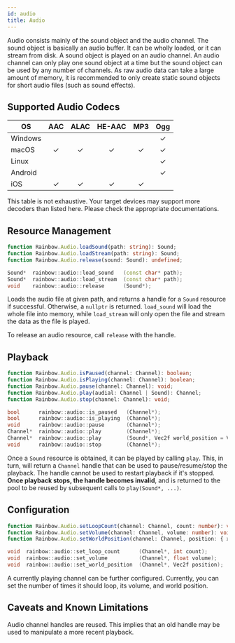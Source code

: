 ```yaml
---
id: audio
title: Audio
---
```


Audio consists mainly of the sound object and the audio channel. The sound
object is basically an audio buffer. It can be wholly loaded, or it can stream
from disk. A sound object is played on an audio channel. An audio channel can
only play one sound object at a time but the sound object can be used by any
number of channels. As raw audio data can take a large amount of memory, it is
recommended to only create static sound objects for short audio files (such as
sound effects).

## Supported Audio Codecs

| OS      | AAC | ALAC | HE-AAC | MP3 | Ogg |
| ------- | :-: | :--: | :----: | :-: | :-: |
| Windows |     |      |        |     |  ✓  |
| macOS   |  ✓  |  ✓   |   ✓    |  ✓  |  ✓  |
| Linux   |     |      |        |     |  ✓  |
| Android |     |      |        |     |  ✓  |
| iOS     |  ✓  |  ✓   |   ✓    |  ✓  |     |

This table is not exhaustive. Your target devices may support more decoders than
listed here. Please check the appropriate documentations.

## Resource Management

<!--DOCUSAURUS_CODE_TABS-->

<!-- TypeScript -->
```typescript
function Rainbow.Audio.loadSound(path: string): Sound;
function Rainbow.Audio.loadStream(path: string): Sound;
function Rainbow.Audio.release(sound: Sound): undefined;
```

<!-- C++ -->
```cpp
Sound*  rainbow::audio::load_sound   (const char* path);
Sound*  rainbow::audio::load_stream  (const char* path);
void    rainbow::audio::release      (Sound*);
```

<!--END_DOCUSAURUS_CODE_TABS-->

Loads the audio file at given path, and returns a handle for a `Sound` resource
if successful. Otherwise, a `nullptr` is returned. `load_sound` will load the
whole file into memory, while `load_stream` will only open the file and stream
the data as the file is played.

To release an audio resource, call `release` with the handle.

## Playback

<!--DOCUSAURUS_CODE_TABS-->

<!-- TypeScript -->
```typescript
function Rainbow.Audio.isPaused(channel: Channel): boolean;
function Rainbow.Audio.isPlaying(channel: Channel): boolean;
function Rainbow.Audio.pause(channel: Channel): void;
function Rainbow.Audio.play(audial: Channel | Sound): Channel;
function Rainbow.Audio.stop(channel: Channel): void;
```

<!-- C++ -->
```cpp
bool      rainbow::audio::is_paused   (Channel*);
bool      rainbow::audio::is_playing  (Channel*);
void      rainbow::audio::pause       (Channel*);
Channel*  rainbow::audio::play        (Channel*);
Channel*  rainbow::audio::play        (Sound*, Vec2f world_position = Vec2f::Zero);
void      rainbow::audio::stop        (Channel*);
```

<!--END_DOCUSAURUS_CODE_TABS-->

Once a `Sound` resource is obtained, it can be played by calling `play`. This,
in turn, will return a `Channel` handle that can be used to pause/resume/stop
the playback. The handle cannot be used to restart playback if it's stopped.
**Once playback stops, the handle becomes invalid**, and is returned to the pool
to be reused by subsequent calls to `play(Sound*, ...)`.

## Configuration

<!--DOCUSAURUS_CODE_TABS-->

<!-- TypeScript -->
```typescript
function Rainbow.Audio.setLoopCount(channel: Channel, count: number): void;
function Rainbow.Audio.setVolume(channel: Channel, volume: number): void;
function Rainbow.Audio.setWorldPosition(channel: Channel, position: { x: number, y: number }): void;
```

<!-- C++ -->
```cpp
void  rainbow::audio::set_loop_count      (Channel*, int count);
void  rainbow::audio::set_volume          (Channel*, float volume);
void  rainbow::audio::set_world_position  (Channel*, Vec2f position);
```

<!--END_DOCUSAURUS_CODE_TABS-->

A currently playing channel can be further configured. Currently, you can set
the number of times it should loop, its volume, and world position.

## Caveats and Known Limitations

Audio channel handles are reused. This implies that an old handle may be used to
manipulate a more recent playback.
